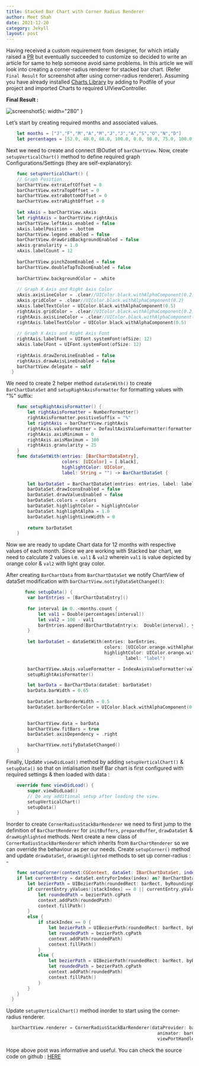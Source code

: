 ```yaml
---
title: Stacked Bar Chart with Corner Radius Renderer
author: Meet Shah
date: 2021-12-20
category: Jekyll
layout: post
---
```


Having received a custom requirement from designer, for which intially raised a [PR](https://github.com/danielgindi/Charts/pull/4532) 
but eventually succeeded to customize so decided to write an article for same to help someone avoid same problems.
In this article we will look into creating a corner-radius renderer for stacked bar chart.
(Refer `Final Result` for screenshot after using corner-radius renderer). Assuming you have already installed 
[Charts Library](https://github.com/danielgindi/Charts) by adding to Podfile of your project and imported Charts to required UIViewController.


**Final Result :**

![screenshot5](../../../../assets/Vertical_Stacked_Chart.png){: width="280" }


Let’s start by creating required months and associated values. 

```swift
    let months = ["J","F","M","A","M","J","J","A","S","O","N","D"]
    let percentages = [52.0, 40.0, 68.0, 100.0, 0.0, 98.0, 75.0, 100.0, 20.0, 10.0, 0.0, 99.0]
```

Next we need to create and connect IBOutlet of `barChartView`. 
Now, create `setupVerticalChart()` method to define required graph Configurations/Settings (they are self-explanatory):

```swift
    func setupVerticalChart() {
    // Graph Position
    barChartView.extraLeftOffset = 0
    barChartView.extraTopOffset = 0
    barChartView.extraBottomOffset = 0
    barChartView.extraRightOffset = 0
    
    let xAxis = barChartView.xAxis
    let rightAxis = barChartView.rightAxis
    barChartView.leftAxis.enabled = false
    xAxis.labelPosition = .bottom
    barChartView.legend.enabled = false
    barChartView.drawGridBackgroundEnabled = false
    xAxis.granularity = 1.0
    xAxis.labelCount = 12
    
    barChartView.pinchZoomEnabled = false
    barChartView.doubleTapToZoomEnabled = false
    
    barChartView.backgroundColor = .white
    
    // Graph X Axis and Right Axis Color
    xAxis.axisLineColor = .clear//UIColor.black.withAlphaComponent(0.2)
    xAxis.gridColor = .clear//UIColor.black.withAlphaComponent(0.2)
    xAxis.labelTextColor = UIColor.black.withAlphaComponent(0.5)
    rightAxis.gridColor = .clear//UIColor.black.withAlphaComponent(0.2)
    rightAxis.axisLineColor = .clear//UIColor.black.withAlphaComponent(0.2)
    rightAxis.labelTextColor = UIColor.black.withAlphaComponent(0.5)
    
    // Graph X Axis and Right Axis Font
    rightAxis.labelFont = UIFont.systemFont(ofSize: 12)
    xAxis.labelFont = UIFont.systemFont(ofSize: 12)
    
    rightAxis.drawZeroLineEnabled = false
    rightAxis.drawAxisLineEnabled = false
    barChartView.delegate = self
  }
```

We need to create 2 helper method `dataSetWith()` to create `BarChartDataSet` and `setupRightAxisFormatter` for formatting values with "%" suffix:

```swift
    func setupRightAxisFormatter() {
        let rightAxisFormatter = NumberFormatter()
        rightAxisFormatter.positiveSuffix = "%"
        let rightAxis = barChartView.rightAxis
        rightAxis.valueFormatter = DefaultAxisValueFormatter(formatter: rightAxisFormatter)
        rightAxis.axisMinimum = 0
        rightAxis.axisMaximum = 100
        rightAxis.granularity = 25
    }
    func dataSetWith(entries: [BarChartDataEntry],
                     colors: [UIColor] = [.black],
                     highlightColor: UIColor,
                     label: String = "") -> BarChartDataSet {
        
        let barDataSet = BarChartDataSet(entries: entries, label: label)
        barDataSet.drawIconsEnabled = false
        barDataSet.drawValuesEnabled = false
        barDataSet.colors = colors
        barDataSet.highlightColor = highlightColor
        barDataSet.highlightAlpha = 1.0
        barDataSet.highlightLineWidth = 0
        
        return barDataSet
    }
```

Now we are ready to update Chart data for 12 months with respective values of each month. 
Since we are working with Stacked bar chart, we need to calculate 2 values i.e. `val1` & `val2` 
wherein `val1` is value depicted by orange color & `val2` with light gray color.

After creating `BarChartData` from `BarChartDataSet` we notify ChartView of dataSet modification with `barChartView.notifyDataSetChanged()`:

```swift
       func setupData() {
        var barEntries = [BarChartDataEntry]()
      
        for interval in 0..<months.count {
            let val1 = Double(percentages[interval])
            let val2 = 100 - val1
            barEntries.append(BarChartDataEntry(x:  Double(interval), yValues: [val1, val2]))
        }
        
        let barDataSet = dataSetWith(entries: barEntries,
                                     colors: [UIColor.orange.withAlphaComponent(0.7), UIColor.black.withAlphaComponent(0.1)],
                                     highlightColor: UIColor.orange.withAlphaComponent(1.0),
                                             label: "label")

        barChartView.xAxis.valueFormatter = IndexAxisValueFormatter(values: months)
        setupRightAxisFormatter()

        let barData = BarChartData(dataSet: barDataSet)
        barData.barWidth = 0.65
        
        barDataSet.barBorderWidth = 0.5
        barDataSet.barBorderColor = UIColor.black.withAlphaComponent(0.1)

        
        barChartView.data = barData
        barChartView.fitBars = true
        barDataSet.axisDependency = .right

        barChartView.notifyDataSetChanged()
    }
```
Finally, Update `viewDidLoad()` method  by adding `setupVerticalChart()` & `setupData()` 
so that on intialisation itself Bar chart is first configured with required settings & then loaded with data :

```swift
    override func viewDidLoad() {
        super.viewDidLoad()
        // Do any additional setup after loading the view.
        setupVerticalChart()
        setupData()
    }
```

Inorder to create `CornerRadiusStackBarRenderer` we need to first jump to the definition of `BarChartRenderer` 
for `initBuffers`, `prepareBuffer`, `drawDataSet` & `drawHighlighted` methods. 
Next create a new class of `CornerRadiusStackBarRenderer` which inherits from `BarChartRenderer` so we can override the behaviour as per our needs.
Create `setupCorner()` method and update `drawDataSet`, `drawHighlighted` methods to set up corner-radius : - 

```swift
    func setupCorner(context:CGContext, dataSet: IBarChartDataSet, index: Int, stackIndex:Int, barRect:CGRect) {
    if let currentEntry = dataSet.entryForIndex(index) as? BarChartDataEntry {
        let bezierPath = UIBezierPath(roundedRect: barRect, byRoundingCorners: [.allCorners], cornerRadii: CGSize(width: cornerRadius, height: cornerRadius))
        if currentEntry.yValues![stackIndex] == 0 || currentEntry.yValues![stackIndex] == 100 {
            let roundedPath = bezierPath.cgPath
            context.addPath(roundedPath)
            context.fillPath()
        }
        else {
            if stackIndex == 0 {
                let bezierPath = UIBezierPath(roundedRect: barRect, byRoundingCorners: [.bottomLeft, .bottomRight], cornerRadii: CGSize(width: cornerRadius, height: cornerRadius))
                let roundedPath = bezierPath.cgPath
                context.addPath(roundedPath)
                context.fillPath()
            }
            else {
                let bezierPath = UIBezierPath(roundedRect: barRect, byRoundingCorners: [.topLeft, .topRight], cornerRadii: CGSize(width: cornerRadius, height: cornerRadius))
                let roundedPath = bezierPath.cgPath
                context.addPath(roundedPath)
                context.fillPath()
            }
        }
    }
  }
```

Update `setupVerticalChart()` method inorder to start using the corner-radius renderer.

```swift
  barChartView.renderer = CornerRadiusStackBarRenderer(dataProvider: barChartView,
                                                         animator: barChartView.chartAnimator,
                                                         viewPortHandler: barChartView.viewPortHandler)
```


Hope above post was informative and useful. You can check the source code on github : [HERE](https://github.com/iameetshah/verticalBarChartDemo)
